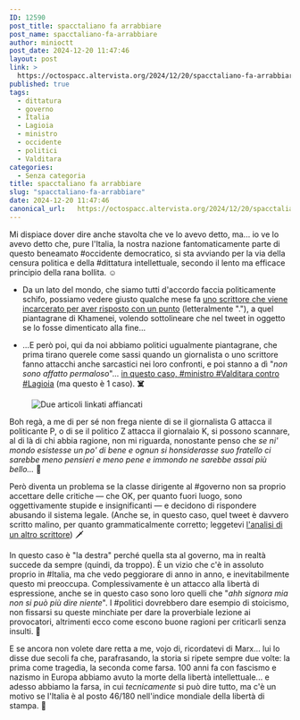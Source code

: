 ```yaml
---
ID: 12590
post_title: spacctaliano fa arrabbiare
post_name: spacctaliano-fa-arrabbiare
author: minioctt
post_date: 2024-12-20 11:47:46
layout: post
link: >
  https://octospacc.altervista.org/2024/12/20/spacctaliano-fa-arrabbiare/
published: true
tags:
  - dittatura
  - governo
  - Italia
  - Lagioia
  - ministro
  - occidente
  - politici
  - Valditara
categories:
  - Senza categoria
title: spacctaliano fa arrabbiare
slug: "spacctaliano-fa-arrabbiare"
date: 2024-12-20 11:47:46
canonical_url:   https://octospacc.altervista.org/2024/12/20/spacctaliano-fa-arrabbiare/
---
```

<!-- wp:paragraph -->
<p markdown="1">Mi dispiace dover dire anche stavolta che ve lo avevo detto, ma... io ve lo avevo detto che, pure l'Italia, la nostra nazione fantomaticamente parte di questo beneamato #occidente democratico, si sta avviando per la via della censura politica e della #dittatura intellettuale, secondo il lento ma efficace principio della rana bollita. ☺️</p>
<!-- /wp:paragraph -->

<!-- wp:list -->
<ul class="wp-block-list"><!-- wp:list-item -->
<li>Da un lato del mondo, che siamo tutti d'accordo faccia politicamente schifo, possiamo vedere giusto qualche mese fa <a href="https://www.npr.org/2024/09/02/g-s1-20579/iran-sentenced-12-years-tweet-supreme-leader">uno scrittore che viene incarcerato per aver risposto con un punto</a> (letteralmente "."), a quel piantagrane di Khamenei, volendo sottolineare che nel tweet in oggetto se lo fosse dimenticato alla fine...</li>
<!-- /wp:list-item --></ul>
<!-- /wp:list -->

<!-- wp:list -->
<ul class="wp-block-list"><!-- wp:list-item -->
<li>...E però poi, qui da noi abbiamo politici ugualmente piantagrane, che prima tirano querele come sassi quando un giornalista o uno scrittore fanno attacchi anche sarcastici nei loro confronti, e poi stanno a dì "<em>non sono affatto permaloso</em>"... <a href="https://www.repubblica.it/cronaca/2024/12/17/news/valditara_querela_lagioia_tweet-423892202/">in questo caso, #ministro #Valditara contro #Lagioia</a> (ma questo è 1 caso). <strong>☠️</strong></li>
<!-- /wp:list-item --></ul>
<!-- /wp:list -->

<!-- wp:paragraph -->
<p markdown="1"></p>
<!-- /wp:paragraph -->

<!-- wp:image {"id":12591,"sizeSlug":"full","linkDestination":"none"} -->
<figure class="wp-block-image size-full"><img src="https://octospacc.github.io/microblog-mirror/assets/uploads/2024/12/image-6.png" alt="Due articoli linkati affiancati" class="wp-image-12591"/></figure>
<!-- /wp:image -->

<!-- wp:paragraph -->
<p markdown="1"></p>
<!-- /wp:paragraph -->

<!-- wp:paragraph -->
<p markdown="1">Boh regà, a me di per sé non frega niente di se il giornalista G attacca il politicante P, o di se il politico Z attacca il giornalaio K, si possono scannare, al di là di chi abbia ragione, non mi riguarda, nonostante penso che <em>se ni' mondo esistesse un po' di bene e ognun si honsiderasse suo fratello ci sarebbe meno pensieri e meno pene e immondo ne sarebbe assai più bello...</em> 🥰️</p>
<!-- /wp:paragraph -->

<!-- wp:paragraph -->
<p markdown="1">Però diventa un problema se la classe dirigente al #governo non sa proprio accettare delle critiche — che OK, per quanto fuori luogo, sono oggettivamente stupide e insignificanti — e decidono di rispondere abusando il sistema legale. (Anche se, in questo caso, quel tweet è davvero scritto malino, per quanto grammaticalmente corretto; leggetevi <a href="https://www.orizzontescuola.it/galiano-corregge-il-tweet-di-valditara-ministro-troppe-subordinate-ma-ottimo-luso-dellanafora-il-giudizio/">l'analisi di un altro scrittore</a>) 🗡️</p>
<!-- /wp:paragraph -->

<!-- wp:paragraph -->
<p markdown="1">In questo caso è "la destra" perché quella sta al governo, ma in realtà succede da sempre (quindi, da troppo). È un vizio che c'è in assoluto proprio in #Italia, ma che vedo peggiorare di anno in anno, e inevitabilmente questo mi preoccupa. Complessivamente è un attacco alla libertà di espressione, anche se in questo caso sono loro quelli che "<em>ahh signora mia non si può più dire niente</em>". I #politici dovrebbero dare esempio di stoicismo, non fissarsi su queste minchiate per dare la proverbiale lezione ai provocatori, altrimenti ecco come escono buone ragioni per criticarli senza insulti. 💖️</p>
<!-- /wp:paragraph -->

<!-- wp:paragraph -->
<p markdown="1">E se ancora non volete dare retta a me, vojo di, ricordatevi di Marx... lui lo disse due secoli fa che, parafrasando, la storia si ripete sempre due volte: la prima come tragedia, la seconda come farsa. 100 anni fa con fascismo e nazismo in Europa abbiamo avuto la morte della libertà intellettuale... e adesso abbiamo la farsa, in cui <em>tecnicamente</em> si può dire tutto, ma c'è un motivo se l'Italia è al posto 46/180 nell'indice mondiale della libertà di stampa. 🤮️</p>
<!-- /wp:paragraph -->